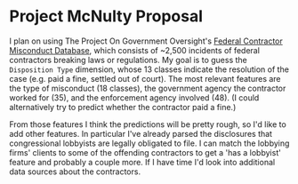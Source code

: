 # Project McNulty Proposal

I plan on using The Project On Government Oversight's [Federal Contractor Misconduct Database](https://www.contractormisconduct.org/), which consists of ~2,500 incidents of federal contractors breaking laws or regulations. My goal is to guess the `Disposition Type` dimension, whose 13 classes indicate the resolution of the case (e.g. paid a fine, settled out of court). The most relevant features are the type of misconduct (18 classes), the government agency the contractor worked for (35), and the enforcement agency involved (48). (I could alternatively try to predict whether the contractor paid a fine.)

From those features I think the predictions will be pretty rough, so I'd like to add other features. In particular I've already parsed the disclosures that congressional lobbyists are legally obligated to file. I can match the lobbying firms' clients to some of the offending contractors to get a 'has a lobbyist' feature and probably a couple more. If I have time I'd look into additional data sources about the contractors.
